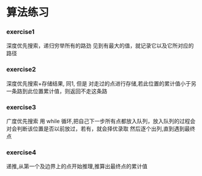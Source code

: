 # 算法练习

### exercise1

深度优先搜索，递归穷举所有的路劲 见到有最大的值，就记录它以及它所对应的路径

### exercise2

深度优先搜索+存储结果, 同1, 但是 对走过的点进行存储,若此位置的累计值小于另一条路到此位置累计值，则返回不走这条路

### exercise3

广度优先搜索   用 while 循环,把自己下一步所有点都放入队列，放入队列的过程会对会判断该位置是否以前放过，若有，就会择优录取
然后逐个出列,直到遇到最终点

### exercise4

递推,从第一个及边界上的点开始推理,推算出最终点的累计值